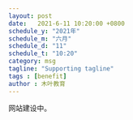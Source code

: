 ```yaml
---
layout: post
date:   2021-6-11 10:20:00 +0800
schedule_y: "2021年"
schedule_m: "六月"
schedule_d: "11"
schedule_t: "10:20"
category: msg
tagline: "Supporting tagline"
tags : [benefit]
author : 木叶教育
---
```



网站建设中。